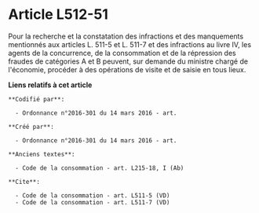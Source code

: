 # Article L512-51

Pour la recherche et la constatation des infractions et des manquements mentionnés aux articles L. 511-5 et L. 511-7 et des
infractions au livre IV, les agents de la concurrence, de la consommation et de la répression des fraudes de catégories A et
B peuvent, sur demande du ministre chargé de l'économie, procéder à des opérations de visite et de saisie en tous lieux.

**Liens relatifs à cet article**

	**Codifié par**:

	  - Ordonnance n°2016-301 du 14 mars 2016 - art.

	**Créé par**:

	  - Ordonnance n°2016-301 du 14 mars 2016 - art.

	**Anciens textes**:

	  - Code de la consommation - art. L215-18, I (Ab)

	**Cite**:

	  - Code de la consommation - art. L511-5 (VD)
	  - Code de la consommation - art. L511-7 (VD)
